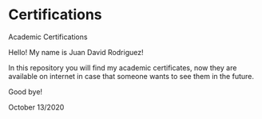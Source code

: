 # Certifications
Academic Certifications 

Hello! My name is Juan David Rodriguez!

In this repository you will find my academic certificates, now they are available on internet in case that someone wants to see them in the future.

Good bye!

October 13/2020
